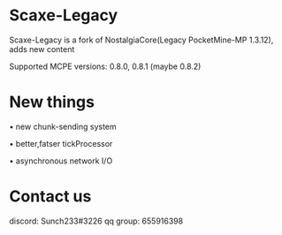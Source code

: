 # Scaxe-Legacy

Scaxe-Legacy is a fork of NostalgiaCore(Legacy PocketMine-MP 1.3.12), adds new content

Supported MCPE versions: 0.8.0, 0.8.1 (maybe 0.8.2)

# New things

• new chunk-sending system

• better,fatser tickProcessor

• asynchronous network I/O

# Contact us

discord: Sunch233#3226
qq group: 655916398
